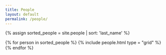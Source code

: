 ```yaml
---
title: People
layout: default
permalink: /people/
---
```

{% assign sorted_people = site.people | sort: 'last_name' %}

<div class="grid__wrapper">
{% for person in sorted_people %}
  {% include people.html type = "grid" %}
{% endfor %}
</div>
